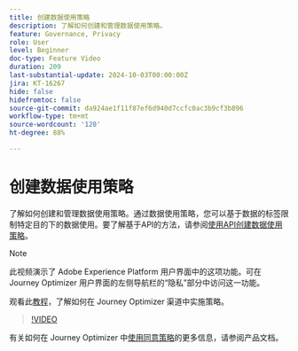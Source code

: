 ```yaml
---
title: 创建数据使用策略
description: 了解如何创建和管理数据使用策略。
feature: Governance, Privacy
role: User
level: Beginner
doc-type: Feature Video
duration: 209
last-substantial-update: 2024-10-03T00:00:00Z
jira: KT-16267
hide: false
hidefromtoc: false
source-git-commit: da924ae1f11f87ef6d940d7ccfc0ac3b9cf3b896
workflow-type: tm+mt
source-wordcount: '120'
ht-degree: 88%

---
```



# 创建数据使用策略

了解如何创建和管理数据使用策略。通过数据使用策略，您可以基于数据的标签限制特定目的下的数据使用。要了解基于API的方法，请参阅[使用API创建数据使用策略](https://experienceleague.adobe.com/en/docs/experience-platform/data-governance/policies/create)。

>[!NOTE]
>
>此视频演示了 Adobe Experience Platform 用户界面中的这项功能。可在 Journey Optimizer 用户界面的左侧导航栏的“隐私”部分中访问这一功能。
>
>观看此[教程](/help/privacy/enforce-data-usage-policies-in-journey-optimizer-channels.md)，了解如何在 Journey Optimizer 渠道中实施策略。

>[!VIDEO](https://video.tv.adobe.com/v/32977/?learn=on)

有关如何在 Journey Optimizer 中[使用同意策略](https://experienceleague.adobe.com/zh-hans/docs/journey-optimizer/using/privacy/consent/consent-restricted)的更多信息，请参阅产品文档。
